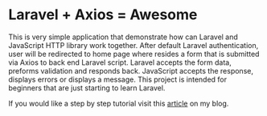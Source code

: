 <h1>Laravel + Axios = Awesome</h1>
<p>This is very simple application that demonstrate how can Laravel and JavaScript HTTP library work together. After default Laravel authentication, user will be redirected to home page where resides a form that is submitted via Axios to back end Laravel script. Laravel accepts the form data, preforms validation and responds back. JavaScript accepts the response, displays errors or displays a message. This project is intended for beginners that are just starting to learn Laravel.</p>
<p>If you would like a step by step tutorial visit this <a href="http://markosblog.com/fast-image-upload-with-laravel-and-axios/" target="_blank">article</a> on my blog.</p>
